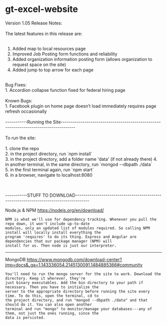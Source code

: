 # gt-excel-website

Version 1.05 Release Notes: <br />
<br />
The latest features in this release are:<br />
<br />
1. Added map to local resources page<br />
2. Improved Job Posting form functions and reliability<br />
3. Added organization information posting form (allows organization to request space on the site)<br />
4. Added jump to top arrow for each page<br />
<br />
Bug Fixes:<br />
1. Accordion collapse function fixed for federal hiring page<br />
<br />
Known Bugs:<br />
1. Facebook plugin on home page doesn’t load immediately requires page refresh occasionally <br />
<br />
-----------Running the Site-------------------------------------------------------------------------------------
<br />
<br />
To run the site:<br />
<br />
1. clone the repo<br />
2. in the project directory, run `npm install`<br />
3. in the project directory, add a folder name 'data' (if not already there)
4. in another terminal, in the same directory, run `mongod --dbpath ./data`<br />
5. in the first terminal again, run `npm start`<br />
6. in a browser, navigate to localhost:8080<br />
<br />
<br />

-----------STUFF TO DOWNLOAD-------------------------------------------------------------------------------------

Node.js & NPM https://nodejs.org/en/download/

    NPM is what we'll use for dependency tracking. Whenever you pull the repo down, it won't include up-to-date 
    modules, only an updated list of modules required. So calling NPM install will locally install everything the 
    program 'requires' to do its thing. Express and Angular are dependencies that our package manager (NPM) will 
    install for us. Then node is just our interpreter.
------------------------------------------------------------------------------------------------------------------
MongoDB https://www.mongodb.com/download-center?jmp=docs&_ga=1.143336054.2145130091.1484885366#community 

    You'll need to run the mongo server for the site to work. Download the directory. Keep it wherever, they're 
    just binary executables. Add the bin directory to your path if necessary. Then you have to initialize the 
    server to the appropriate directory before running the site every time. To do this, open the terminal, cd to
    the project directory, and run "mongod --dbpath ./data" and that should do it. You can also open another
    terminal and run "mongo" to monitor/manage your databases---any of them, not just the ones running, since the 
    data is persisted.
